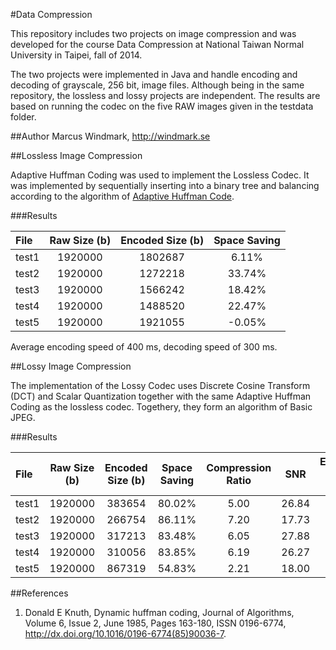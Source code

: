 #Data Compression

This repository includes two projects on image compression and was developed for the course Data Compression at National Taiwan Normal University in Taipei, fall of 2014. 

The two projects were implemented in Java and handle encoding and decoding of grayscale, 256 bit, image files. Although being in the same repository, the lossless and lossy projects are independent. The results are based on running the codec on the five RAW images given in the testdata folder.


##Author
Marcus Windmark, http://windmark.se


##Lossless Image Compression

Adaptive Huffman Coding was used to implement the Lossless Codec. It was implemented by sequentially inserting into a binary tree and balancing according to the algorithm of [Adaptive Huffman Code](#References).

###Results

| File  | Raw Size (b) | Encoded Size (b) | Space Saving  |
|:------|:------------:|:----------------:|:-------------:|
| test1 | 1920000      | 1802687 		  | 6.11%         | 
| test2 | 1920000      | 1272218 		  | 33.74%        |
| test3 | 1920000      | 1566242 		  | 18.42%        |
| test4 | 1920000      | 1488520 		  | 22.47%        |
| test5 | 1920000      | 1921055 		  | -0.05%        |

Average encoding speed of 400 ms, decoding speed of 300 ms.


##Lossy Image Compression

The implementation of the Lossy Codec uses Discrete Cosine Transform (DCT) and Scalar Quantization together with the same Adaptive Huffman Coding as the lossless codec. Togethery, they form an algorithm of Basic JPEG.


###Results

| File  | Raw Size (b) | Encoded Size (b) | Space Saving | Compression Ratio | SNR   | Encoding Time (ms) | Decoding Time (ms) |
|:------|:------------:|:----------------:|:------------:|:-----------------:|:-----:|:------------------:|:------------------:|
| test1 | 1920000      | 383654  		  | 80.02%       | 5.00 			 | 26.84 | 836 				  | 825 			   |
| test2 | 1920000      | 266754  		  | 86.11%       | 7.20 			 | 17.73 | 848 				  | 780 			   |
| test3 | 1920000      | 317213  		  | 83.48%       | 6.05 			 | 27.88 | 785 				  | 777 			   |
| test4 | 1920000      | 310056  		  | 83.85%       | 6.19 			 | 26.27 | 807 				  | 773 			   |
| test5 | 1920000      | 867319  		  | 54.83%       | 2.21 			 | 18.00 | 973 				  | 859 			   |









##References
1. Donald E Knuth, Dynamic huffman coding, Journal of Algorithms, Volume 6, Issue 2, June 1985, Pages 163-180, ISSN 0196-6774, http://dx.doi.org/10.1016/0196-6774(85)90036-7.







